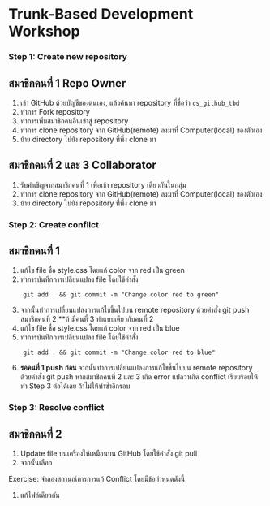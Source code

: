 # Trunk-Based Development Workshop

### Step 1: Create new repository
สมาชิกคนที่ 1 Repo Owner
---
1. เข้า GitHub ด้วยบัญชีของตนเอง, แล้วค้นหา repository ที่ชื่อว่า `cs_github_tbd`
2. ทำการ Fork repository
3. ทำการเพิ่มสมาชิกคนอื่นเข้าสู่ repository
4. ทำการ clone repository จาก GitHub(remote) ลงมาที่ Computer(local) ของตัวเอง
5. ย้าย directory ไปยัง repository ที่พึ่ง clone มา
   
สมาชิกคนที่ 2 และ 3 Collaborator
---
1. รับคำเชิญจากสมาชิกคนที่ 1 เพื่อเข้า repository เดียวกันในกลุ่ม
2. ทำการ clone repository จาก GitHub(remote) ลงมาที่ Computer(local) ของตัวเอง
3. ย้าย directory ไปยัง repository ที่พึ่ง clone มา


### Step 2: Create conflict
        
สมาชิกคนที่ 1 
---
1. แก้ไข file ชื่อ style.css โดยแก้ color จาก red เป็น green
2. ทำการบันทึกการเปลี่ยนแปลง file โดยใช้คำสั่ง

```shell
    git add . && git commit -m "Change color red to green"
```

3. จากนั้นทำการเปลี่ยนแปลงการแก้ไขขึ้นไปบน remote repository ด้วยคำสั่ง git push
สมาชิกคนที่ 2 **ถ้ามีคนที่ 3 ทำแบบเดียวกับคนที่ 2
4. แก้ไข file ชื่อ style.css โดยแก้ color จาก red เป็น blue
5. ทำการบันทึกการเปลี่ยนแปลง file โดยใช้คำสั่ง 
```shell
    git add . && git commit -m "Change color red to blue"
```
6. **รอคนที่ 1 push ก่อน** จากนั้นทำการเปลี่ยนแปลงการแก้ไขขึ้นไปบน remote repository ด้วยคำสั่ง git push
        หากสมาชิกคนที่ 2 และ 3 เกิด error แปลว่าเกิด conflict เรียบร้อยให้ทำ Step 3 ต่อได้เลย ถ้าไม่ให้ทำซ้ำอีกรอบ


### Step 3: Resolve conflict
สมาชิกคนที่ 2
---
1. Update file บนเครื่องให้เหมือนบน GitHub โดยใช้คำสั่ง git pull
2. จากนั้นเลือก

Exercise: จำลองสถานณ์การการแก้ Conflict โดยมีข้อกำหนดดังนี้
1. แก้ไฟล์เดียวกัน
